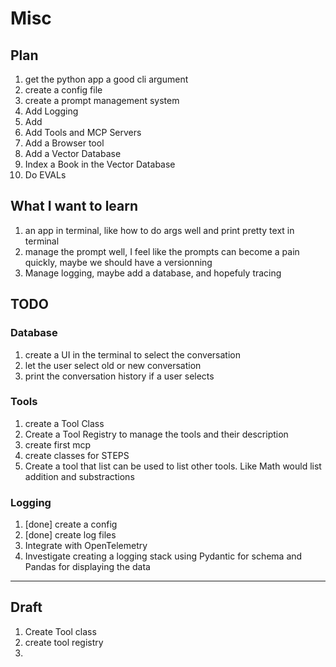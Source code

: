 # Misc

## Plan

1. get the python app a good cli argument
2. create a config file
3. create a prompt management system
4. Add Logging
5. Add 
6. Add Tools and MCP Servers
7. Add a Browser tool
8. Add a Vector Database
9. Index a Book in the Vector Database
10. Do EVALs

## What I want to learn

1. an app in terminal, like how to do args well and print pretty text in terminal
2. manage the prompt well, I feel like the prompts can become a pain quickly, maybe we should have a versionning
3. Manage logging, maybe add a database, and hopefuly tracing 

## TODO

### Database

1. create a UI in the terminal to select the conversation
2. let the user select old or new conversation
3. print the conversation history if a user selects

### Tools

1. create a Tool Class
2. Create a Tool Registry to manage the tools and their description
3. create first mcp
4. create classes for STEPS
5. Create a tool that list can be used to list other tools. Like Math would list addition and substractions

### Logging

1. [done] create a config
2. [done] create log files
3. Integrate with OpenTelemetry
4. Investigate creating a logging stack using Pydantic for schema and Pandas for displaying the data

-------
## Draft

1. Create Tool class
2. create tool registry
3. 